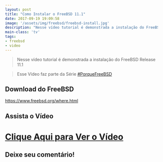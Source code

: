 ```yaml
---
layout: post
title: "Como Instalar o FreeBSD 11.1"
date: 2017-09-19 19:09:58
image: '/assets/img/freebsd/freebsd-install.jpg'
description: "Nesse vídeo tutorial é demonstrada a instalação do FreeBSD Release 11.1"
main-class: 'tv'
tags:
- freebsd
- video
---
```


> Nesse vídeo tutorial é demonstrada a instalação do FreeBSD Release 11.1

> Esse Vídeo faz parte da Série [#PorqueFreeBSD](https://goo.gl/bf2pHB)

## Download do FreeBSD
<https://www.freebsd.org/where.html>

## Assista o Vídeo

# [Clique Aqui para Ver o Vídeo](https://www.youtube.com/watch?v=dvzcHVxr1LY)


## Deixe seu comentário!

<script async src="https://pagead2.googlesyndication.com/pagead/js/adsbygoogle.js"></script>

<!-- Informat -->
<ins class="adsbygoogle"
 style="display:block"
 data-ad-client="ca-pub-2838251107855362"
 data-ad-slot="2327980059"
 data-ad-format="auto"
 data-full-width-responsive="true"></ins>

<script>
(adsbygoogle = window.adsbygoogle || []).push({});
</script>

